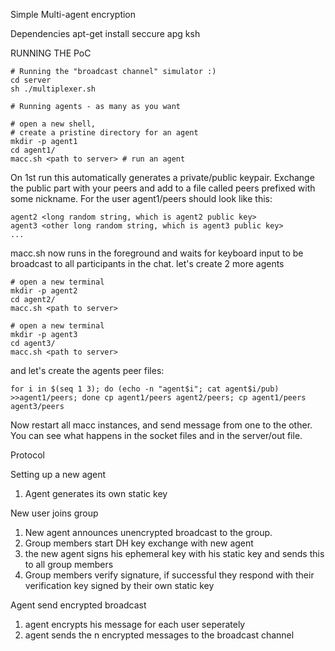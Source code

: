Simple Multi-agent encryption

Dependencies
apt-get install seccure apg ksh

RUNNING THE PoC

    # Running the "broadcast channel" simulator :)
    cd server
    sh ./multiplexer.sh

    # Running agents - as many as you want

    # open a new shell,
    # create a pristine directory for an agent
    mkdir -p agent1
    cd agent1/
    macc.sh <path to server> # run an agent

On 1st run this automatically generates a private/public keypair. Exchange the public part with your peers and add to a file called peers prefixed with some nickname. For the user agent1/peers should look like this:

    agent2 <long random string, which is agent2 public key>
    agent3 <other long random string, which is agent3 public key>
    ...

macc.sh now runs in the foreground and waits for keyboard input to be broadcast to all participants in the chat.
let's create 2 more agents

    # open a new terminal
    mkdir -p agent2
    cd agent2/
    macc.sh <path to server>
    
    # open a new terminal
    mkdir -p agent3
    cd agent3/
    macc.sh <path to server>

and let's create the agents peer files:

    for i in $(seq 1 3); do (echo -n "agent$i"; cat agent$i/pub) >>agent1/peers; done cp agent1/peers agent2/peers; cp agent1/peers agent3/peers

Now restart all macc instances, and send message from one to the other. You can see what happens in the socket files and in the server/out file.

Protocol

Setting up a new agent

 1. Agent generates its own static key

New user joins group

 1. New agent announces unencrypted broadcast to the group.
 2. Group members start DH key exchange with new agent
 3. the new agent signs his ephemeral key with his static key and sends this to all group members
 4. Group members verify signature, if successful they respond with their verification key signed by their own static key

Agent send encrypted broadcast

 1. agent encrypts his message for each user seperately
 2. agent sends the n encrypted messages to the broadcast channel

